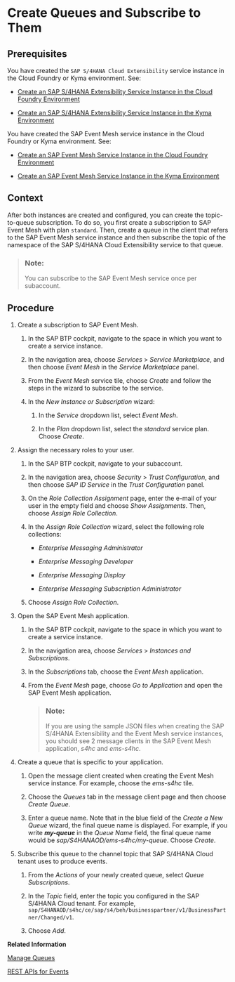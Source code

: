 <!-- loioe54e6094bb0c4c8d9aef58c54c842c98 -->

# Create Queues and Subscribe to Them



<a name="loioe54e6094bb0c4c8d9aef58c54c842c98__prereq_ewm_p25_b4b"/>

## Prerequisites

Уou have created the `SAP S/4HANA Cloud Extensibility` service instance in the Cloud Foundry or Kyma environment. See:

-   [Create an SAP S/4HANA Extensibility Service Instance in the Cloud Foundry Environment](Create_an_SAP_S4HANA_Extensibility_Service_Instance_in_the_Cloud_Foundry_Environment_531a909.md)

-   [Create an SAP S/4HANA Extensibility Service Instance in the Kyma Environment](Create_an_SAP_S4HANA_Extensibility_Service_Instance_in_the_Kyma_Environment_55d876e.md)


Уou have created the SAP Event Mesh service instance in the Cloud Foundry or Kyma environment. See:

-   [Create an SAP Event Mesh Service Instance in the Cloud Foundry Environment](Create_an_SAP_Event_Mesh_Service_Instance_in_the_Cloud_Foundry_Environment_c2d4d87.md)

-   [Create an SAP Event Mesh Service Instance in the Kyma Environment](Create_an_SAP_Event_Mesh_Service_Instance_in_the_Kyma_Environment_3de02d2.md)




## Context

After both instances are created and configured, you can create the topic-to-queue subscription. To do so, you first create a subscription to SAP Event Mesh with plan `standard`. Then, create a queue in the client that refers to the SAP Event Mesh service instance and then subscribe the topic of the namespace of the SAP S/4HANA Cloud Extensibility service to that queue.

> ### Note:  
> You can subscribe to the SAP Event Mesh service once per subaccount.



## Procedure

1.  Create a subscription to SAP Event Mesh.

    1.  In the SAP BTP cockpit, navigate to the space in which you want to create a service instance.

    2.  In the navigation area, choose *Services* \> *Service Marketplace*, and then choose *Event Mesh* in the *Service Marketplace* panel.

    3.  From the *Event Mesh* service tile, choose *Create* and follow the steps in the wizard to subscribe to the service.

    4.  In the *New Instance or Subscription* wizard:

        1.  In the *Service* dropdown list, select *Event Mesh*.

        2.  In the *Plan* dropdown list, select the *standard* service plan. Choose *Create*.



2.  Assign the necessary roles to your user.

    1.  In the SAP BTP cockpit, navigate to your subaccount.

    2.  In the navigation area, choose *Security* \> *Trust Configuration*, and then choose *SAP ID Service* in the *Trust Configuration* panel.

    3.  On the *Role Collection Assignment* page, enter the e-mail of your user in the empty field and choose *Show Assignments*. Then, choose *Assign Role Collection*.

    4.  In the *Assign Role Collection* wizard, select the following role collections:

        -   *Enterprise Messaging Administrator*

        -   *Enterprise Messaging Developer*

        -   *Enterprise Messaging Display*

        -   *Enterprise Messaging Subscription Administrator*


    5.  Choose *Assign Role Collection*.


3.  Open the SAP Event Mesh application.

    1.  In the SAP BTP cockpit, navigate to the space in which you want to create a service instance.

    2.  In the navigation area, choose *Services* \> *Instances and Subscriptions*.

    3.  In the *Subscriptions* tab, choose the *Event Mesh* application.

    4.  From the *Event Mesh* page, choose *Go to Application* and open the SAP Event Mesh application.

        > ### Note:  
        > If you are using the sample JSON files when creating the SAP S/4HANA Extensibility and the Event Mesh service instances, you should see 2 message clients in the SAP Event Mesh application, *s4hc* and *ems-s4hc*.


4.  Create a queue that is specific to your application.

    1.  Open the message client created when creating the Event Mesh service instance. For example, choose the *ems-s4hc* tile.

    2.  Choose the *Queues* tab in the message client page and then choose *Create Queue*.

    3.  Enter a queue name. Note that in the blue field of the *Create a New Queue* wizard, the final queue name is displayed. For example, if you write ***my-queue*** in the *Queue Name* field, the final queue name would be *sap/S4HANAOD/ems-s4hc/my-queue*. Choose *Create*.


5.  Subscribe this queue to the channel topic that SAP S/4HANA Cloud tenant uses to produce events.

    1.  From the *Actions* of your newly created queue, select *Queue Subscriptions*.

    2.  In the *Topic* field, enter the topic you configured in the SAP S/4HANA Cloud tenant. For example, `sap/S4HANAOD/s4hc/ce/sap/s4/beh/businesspartner/v1/BusinessPartner/Changed/v1`.

    3.  Choose *Add*.



**Related Information**  


[Manage Queues](https://help.sap.com/viewer/bf82e6b26456494cbdd197057c09979f/Cloud/en-US/57af1bd4e8f54b0a9b36414a5ec6b800.html)

[REST APIs for Events](https://help.sap.com/viewer/bf82e6b26456494cbdd197057c09979f/Cloud/en-US/00d56d697c7549408cfacc8cb6a46b11.html)

